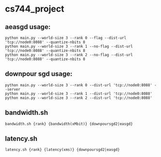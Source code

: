 # cs744_project

## aeasgd usage:
```
python main.py --world-size 3 --rank 0 --flag --dist-url 'tcp://node0:8088' --quantize-nbits 8
python main.py --world-size 3 --rank 1 --no-flag --dist-url 'tcp://node0:8088' --quantize-nbits 8
python main.py --world-size 3 --rank 2 --no-flag --dist-url 'tcp://node0:8088' --quantize-nbits 8
```


## downpour sgd usage:
```
python main.py --world-size 3 --rank 0 --dist-url 'tcp://node0:8088' --server
python main.py --world-size 3 --rank 1 --dist-url 'tcp://node0:8088'
python main.py --world-size 3 --rank 2 --dist-url 'tcp://node0:8088'
```

## bandwidth.sh
```
bandwidth.sh {rank} {bandwidth(xMbit)} {downpoursgd2|easgd}
```

## latency.sh
```
latency.sh {rank} {latency(xms)} {downpoursgd2|easgd}
```
